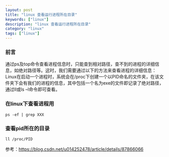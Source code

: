 ```yaml
---
layout: post
title: "linux 查看运行进程所在目录"
keywords: ["linux"]
description: "linux 查看运行进程所在目录"
category: "linux"
tags: ["linux"]
---
```


### 前言
通过ps及top命令查看进程信息时，只能查到相对路径，查不到的进程的详细信息，如绝对路径等。这时，我们需要通过以下的方法来查看进程的详细信息：
Linux在启动一个进程时，系统会在/proc下创建一个以PID命名的文件夹，在该文件夹下会有我们的进程的信息，其中包括一个名为exe的文件即记录了绝对路径，通过ll或ls –l命令即可查看。

### 在linux下查看进程用
```
ps -ef | grep XXX
```

### 查看pid所在的目录
```
ll /proc/PID
```

参考：https://blog.csdn.net/u014252478/article/details/87866066
